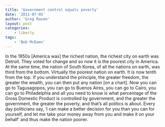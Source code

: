 ```yaml
---
title: 'Government control equals poverty'
date: '2011-07-05'
author: 'Greg Raven'
layout: post
categories:
    - liberty
tags:
    - 'Bob McEwen'
---
```


In the 1950s \[America was\] the richest nation, the richest city on earth was Detroit. They voted for change and so now it is the poorest city in America. At the same time, the nation of South Korea, of all the nations on earth, was third from the bottom. Virtually the poorest nation on earth. It is now tenth from the top. If you understand the principle, the greater freedom, the greater the wealth, you can then put any nation \[on a chart\]. Now you can go to Tagusagopos, you can go to Buenos Aires, you can go to Cairo, you can go to Philadelphia and all you need to know is what percentage of the Gross Domestic Product is controlled by government, and the greater the government, the greater the poverty, and that’s all politics is about. Every day politicians say, ‘I can make a better decision for you than you can for yourself, and let me take your money away from you and make it on your behalf’ and thus make the nation poorer.